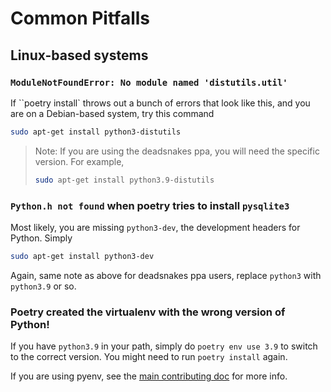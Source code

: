 # Common Pitfalls


## Linux-based systems

### `ModuleNotFoundError: No module named 'distutils.util'`
If ``poetry install` throws out a bunch of errors that look like this,
and you are on a Debian-based system, try this command

```bash
sudo apt-get install python3-distutils
```

> Note: If you are using the deadsnakes ppa, you will need the specific version. 
> For example, 
> ```bash
> sudo apt-get install python3.9-distutils
> ```

### `Python.h not found` when poetry tries to install `pysqlite3`

Most likely, you are missing `python3-dev`, the development headers for Python.
Simply 

```bash
sudo apt-get install python3-dev
```

Again, same note as above for deadsnakes ppa users, replace `python3` with `python3.9` or so.


### Poetry created the virtualenv with the wrong version of Python!
If you have `python3.9` in your path, simply do
`poetry env use 3.9` to switch to the correct version. You might need to run `poetry install` again.

If you are using pyenv, see the [main contributing doc](./CONTRIBUTING.md) for more info.